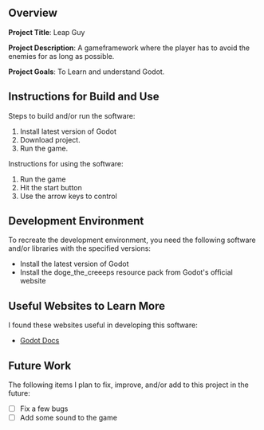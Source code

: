 
## Overview

**Project Title**: Leap Guy

**Project Description**: A gameframework where the player has to avoid the enemies for as long as possible.

**Project Goals**: To Learn and understand Godot.

## Instructions for Build and Use

Steps to build and/or run the software:

1. Install latest version of Godot
2. Download project.
3. Run the game.

Instructions for using the software:

1. Run the game
2. Hit the start button
3. Use the arrow keys to control

## Development Environment 

To recreate the development environment, you need the following software and/or libraries with the specified versions:

* Install the latest version of Godot
* Install the doge_the_creeeps resource pack from Godot's official website

## Useful Websites to Learn More

I found these websites useful in developing this software:

* [Godot Docs](Lhttps://docs.godotengine.org/en/stable/getting_started/first_2d_game/index.html)

## Future Work

The following items I plan to fix, improve, and/or add to this project in the future:

* [ ] Fix a few bugs
* [ ] Add some sound to the game
